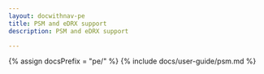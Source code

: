 ```yaml
---
layout: docwithnav-pe
title: PSM and eDRX support
description: PSM and eDRX support

---
```


{% assign docsPrefix = "pe/" %}
{% include docs/user-guide/psm.md %}